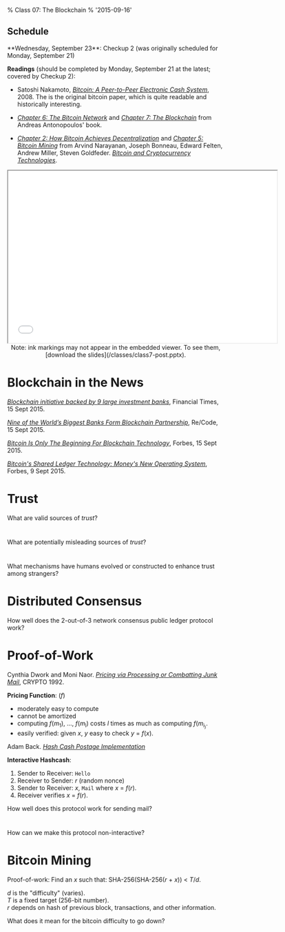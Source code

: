 % Class 07: The Blockchain
% '2015-09-16'

## Schedule

   <div class="todo">
**Wednesday, September 23**: Checkup 2 (was originally scheduled for Monday, September 21)

**Readings** (should be completed by Monday, September 21 at the latest; covered by Checkup 2):

- Satoshi Nakamoto, [_Bitcoin: A Peer-to-Peer Electronic Cash
System_](https://bitcoin.org/bitcoin.pdf), 2008.  The is the original
bitcoin paper, which is quite readable and historically interesting.

- [_Chapter 6: The Bitcoin
Network_](https://github.com/aantonop/bitcoinbook/blob/develop/ch06.asciidoc)
and [_Chapter 7: The
Blockchain_](https://github.com/aantonop/bitcoinbook/blob/develop/ch07.asciidoc)
from Andreas Antonopoulos' book.  

- [_Chapter 2: How Bitcoin Achieves
Decentralization_](http://bitcoin-class.org/docs/princeton-book/chapter_2.pdf)
and [_Chapter 5: Bitcoin
Mining_](http://bitcoin-class.org/docs/princeton-book/chapter_5.pdf)
from Arvind Narayanan, Joseph Bonneau, Edward Felten, Andrew Miller,
Steven Goldfeder. [_Bitcoin and Cryptocurrency
Technologies_](https://piazza.com/princeton/spring2015/btctech/resources).
   </div>

<center>
<iframe src="//www.slideshare.net/slideshow/embed_code/key/uCjusmzjkpfLzr"
width="625" height="400" frameborder="2" marginwidth="0"
marginheight="0" scrolling="no"></iframe>

   <div class="caption">
Note: ink markings may not appear in the
embedded viewer.  To see them, [download the slides](/classes/class7-post.pptx).
   </div>

</center>

# Blockchain in the News

[_Blockchain initiative backed by 9 large investment banks_](http://www.ft.com/cms/s/0/f358ed6c-5ae0-11e5-9846-de406ccb37f2.html), Financial Times, 15 Sept 2015.

[_Nine of the World’s Biggest Banks Form Blockchain Partnership_](http://recode.net/2015/09/15/nine-of-the-worlds-biggest-banks-form-blockchain-partnership/), Re/Code, 15 Sept 2015.

[_Bitcoin Is Only The Beginning For Blockchain Technology_](http://www.forbes.com/sites/mikemontgomery/2015/09/15/bitcoin-is-only-the-beginning-for-blockchain-technology/), Forbes, 15 Sept 2015.

[_Bitcoin's Shared Ledger Technology: Money's New Operating System_](http://www.forbes.com/sites/laurashin/2015/09/09/bitcoins-shared-ledger-technology-moneys-new-operating-system/), Forbes, 9 Sept 2015.

# Trust

What are valid sources of _trust_?

#


<!--more-->

What are potentially misleading sources of _trust_?

#


What mechanisms have humans evolved or constructed to enhance trust among strangers?

#


# Distributed Consensus

How well does the 2-out-of-3 network consensus public ledger protocol work?

#



# Proof-of-Work

Cynthia Dwork and Moni Naor.  [_Pricing via Processing or Combatting Junk Mail_](http://bitcoin-class.org/0/classes/class6/pvp.pdf), CRYPTO 1992.

**Pricing Function**: (<span class="math">_f_</span>)
- moderately easy to compute
- cannot be amortized 
- computing <span class="math">_f_(_m_<sub>1</sub>), ..., _f_(_m_<sub>l</sub>)</span> costs <span class="math">_l_</span> times as much as computing <span class="math">_f_(_m_<sub>i<sub>)</span>. 
- easily verified: given <span class="math">_x_</span>, <span class="math">_y_</span> easy to check <span class="math">_y_ = _f_(_x_)</span>.

Adam Back. [_Hash Cash Postage Implementation_](http://www.hashcash.org/papers/announce.txt)

**Interactive Hashcash**:  
1. Sender to Receiver: `Hello`  
2. Receiver to Sender: <span class="math">_r_</span> (random nonce)  
3. Sender to Receiver: <span class="math">_x_</span>, `Mail` where <span class="math">_x_ = _f_(_r_)</span>.  
4. Receiver verifies <span class="math">_x_ = _f_(_r_)</span>.  

How well does this protocol work for sending mail?

#


How can we make this protocol non-interactive?

#


# Bitcoin Mining

Proof-of-work: Find an <span class="math">_x_</span> such that: SHA-256(SHA-256(<span class="math">_r_</span> + <span class="math">_x_</span>)) < <span class="math">_T_/_d_</span>.

<span class="math">_d_</span> is the "difficulty" (varies).  
<span class="math">_T_</span> is a fixed target (256-bit number).  
<span class="math">_r_</span> depends on hash of previous block, transactions, and other information.

What does it mean for the bitcoin difficulty to go down?

#




